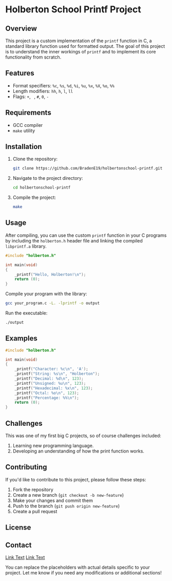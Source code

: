 # Holberton School Printf Project

## Overview

This project is a custom implementation of the `printf` function in C, a standard library function used for formatted output. The goal of this project is to understand the inner workings of `printf` and to implement its core functionality from scratch.

## Features

- Format specifiers: `%c`, `%s`, `%d`, `%i`, `%u`, `%x`, `%X`, `%o`, `%%`
- Length modifiers: `hh`, `h`, `l`, `ll`
- Flags: `+`, ` `, `#`, `0`, `-`

## Requirements

- GCC compiler
- `make` utility

## Installation

1. Clone the repository:
    ```bash
    git clone https://github.com/BradenE19/holbertonschool-printf.git
    ```

2. Navigate to the project directory:
    ```bash
    cd holbertonschool-printf
    ```

3. Compile the project:
    ```bash
    make
    ```

## Usage

After compiling, you can use the custom `printf` function in your C programs by including the `holberton.h` header file and linking the compiled `libprintf.a` library.

```c
#include "holberton.h"

int main(void)
{
    _printf("Hello, Holberton!\n");
    return (0);
}
```

Compile your program with the library:
```bash
gcc your_program.c -L. -lprintf -o output
```

Run the executable:
```bash
./output
```

## Examples

```c
#include "holberton.h"

int main(void)
{
    _printf("Character: %c\n", 'A');
    _printf("String: %s\n", "Holberton");
    _printf("Decimal: %d\n", 123);
    _printf("Unsigned: %u\n", 123);
    _printf("Hexadecimal: %x\n", 123);
    _printf("Octal: %o\n", 123);
    _printf("Percentage: %%\n");
    return (0);
}
```

## Challenges

This was one of my first big C projects, so of course challenges included:

1. Learning new programming language.
2. Developing an understanding of how the print function works.

## Contributing

If you'd like to contribute to this project, please follow these steps:

1. Fork the repository
2. Create a new branch (`git checkout -b new-feature`)
3. Make your changes and commit them
4. Push to the branch (`git push origin new-feature`)
5. Create a pull request


## License



## Contact
[Link Text](https://www.linkedin.com/in/braden-earnest/)
[Link Text](https://www.linkedin.com/in/braden-earnest/)

You can replace the placeholders with actual details specific to your project. Let me know if you need any modifications or additional sections!
